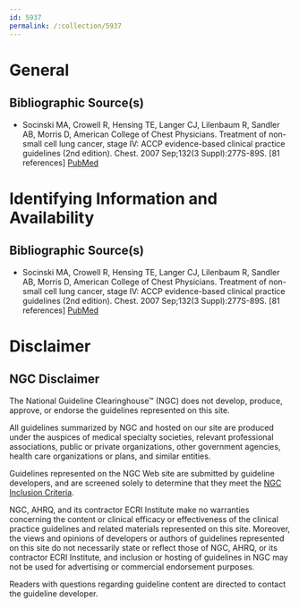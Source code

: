 ```yaml
---
id: 5937
permalink: /:collection/5937
---
```


# General

## Bibliographic Source(s)

- Socinski MA, Crowell R, Hensing TE, Langer CJ, Lilenbaum R, Sandler AB, Morris D, American College of Chest Physicians. Treatment of non-small cell lung cancer, stage IV: ACCP evidence-based clinical practice guidelines (2nd edition). Chest. 2007 Sep;132(3 Suppl):277S-89S. [81 references] [ PubMed ](http://www.ncbi.nlm.nih.gov/entrez/query.fcgi?cmd=Retrieve&db=pubmed&dopt=Abstract&list_uids=17873174)

# Identifying Information and Availability

## Bibliographic Source(s)

- Socinski MA, Crowell R, Hensing TE, Langer CJ, Lilenbaum R, Sandler AB, Morris D, American College of Chest Physicians. Treatment of non-small cell lung cancer, stage IV: ACCP evidence-based clinical practice guidelines (2nd edition). Chest. 2007 Sep;132(3 Suppl):277S-89S. [81 references] [ PubMed ](http://www.ncbi.nlm.nih.gov/entrez/query.fcgi?cmd=Retrieve&db=pubmed&dopt=Abstract&list_uids=17873174)

# Disclaimer

## NGC Disclaimer

The National Guideline Clearinghouse™ (NGC) does not develop, produce, approve, or endorse the guidelines represented on this site.

All guidelines summarized by NGC and hosted on our site are produced under the auspices of medical specialty societies, relevant professional associations, public or private organizations, other government agencies, health care organizations or plans, and similar entities.

Guidelines represented on the NGC Web site are submitted by guideline developers, and are screened solely to determine that they meet the [NGC Inclusion Criteria](/help-and-about/summaries/inclusion-criteria).

NGC, AHRQ, and its contractor ECRI Institute make no warranties concerning the content or clinical efficacy or effectiveness of the clinical practice guidelines and related materials represented on this site. Moreover, the views and opinions of developers or authors of guidelines represented on this site do not necessarily state or reflect those of NGC, AHRQ, or its contractor ECRI Institute, and inclusion or hosting of guidelines in NGC may not be used for advertising or commercial endorsement purposes.

Readers with questions regarding guideline content are directed to contact the guideline developer.

